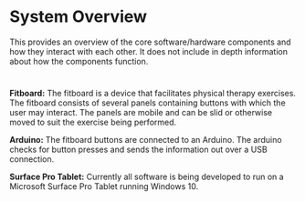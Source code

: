 # System Overview

This provides an overview of the core software/hardware components and how they interact with each other. It does not include in depth
information about how the components function.

#

**Fitboard:** The fitboard is a device that facilitates physical therapy exercises. The fitboard consists of several panels containing buttons with
which the user may interact. The panels are mobile and can be slid or otherwise moved to suit the exercise being performed.

**Arduino:** The fitboard buttons are connected to an Arduino. The arduino checks for button presses and sends the information out over a USB 
connection.

**Surface Pro Tablet:** Currently all software is being developed to run on a Microsoft Surface Pro Tablet running Windows 10.
